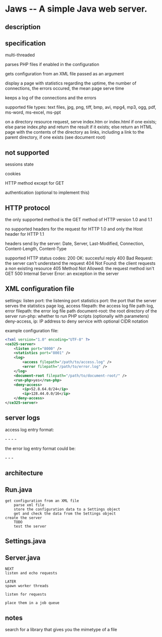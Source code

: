 Jaws -- A simple Java web server.
===

## description


## specification

multi-threaded

parses PHP files if enabled in the configuration

gets configuration from an XML file passed as an argument

display a page with statistics regarding the uptime, the number of connections, the errors occured, the mean page serve time

keeps a log of the connections and the errors

supported file types:
text files, jpg, png, tiff, bmp, avi, mpg4, mp3, ogg, pdf, ms-word, ms-excel, ms-ppt

on a directory resource request, serve index.htm or index.html if one exists; else parse index.php and return the result if it exists; else return an HTML page with the contents of the directory as links, including a link to the parent directory, if one exists (see document root)


## not supported

sessions state

cookies

HTTP method except for GET

authentication (optional to implement this)


## HTTP protocol

the only supported method is the GET method of HTTP version 1.0 and 1.1

no supported headers for the request for HTTP 1.0 and only the Host header for HTTP 1.1

headers send by the server: Date, Server, Last-Modified, Connection, Content-Length, Content-Type

supported HTTP status codes:
200 OK: succesful reply
400 Bad Request: the server can't understand the request
404 Not Found: the client requests a non existing resource
405 Method Not Allowed: the request method isn't GET
500 Internal Server Error: an exception in the server


## XML configuration file

settings:
listen port: the listening port
statistics port: the port that the server serves the statistics page
log, access filepath: the access log file path
log, error filepath: the error log file path
document-root: the root directory of the server
run-php: whether to run PHP scripts (optionally with parameters)
deny-access, ip: IP address to deny service with optional CIDR notation

example configuration file:
```xml
<?xml version="1.0" encoding="UTF-8" ?>
<ce325-server>
    <listen port="8000" />
    <statistics port="8001" />
    <log>
        <access filepath="/path/to/access.log" />
        <error filepath="/path/to/error.log" />
    </log>
    <document-root filepath="/path/to/document-root/" />
    <run-php>yes</run-php>
    <deny-access>
        <ip>52.8.64.0/24</ip>
        <ip>128.44.0.0/16</ip>
    </deny-access>
</ce325-server>
```


## server logs

access log entry format:

<IP address> - <connection datetime> - <request URL> - <response code> - <user-agent HTTP request header>

the error log entry format could be:

<IP address> - <request datetime> - <HTTP request header> - <exception stack trace>


architecture
---

## Run.java
    get configuration from an XML file
        parse xml file
        store the configuration data to a Settings object
        get and check the data from the Settings object
    create the server
        TODO
        test the server


## Settings.java


## Server.java
    NEXT
    listen and echo requests

    LATER
    spawn worker threads

    listen for requests

    place them in a job queue


notes
---
search for a library that gives you the mimetype of a file
